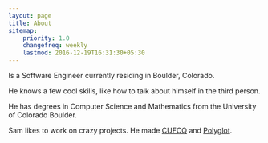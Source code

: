 ```yaml
---
layout: page
title: About
sitemap:
    priority: 1.0
    changefreq: weekly
    lastmod: 2016-12-19T16:31:30+05:30
---
```

Is a Software Engineer currently residing in Boulder, Colorado.

He knows a few cool skills, like how to talk about himself in the third person.

He has degrees in Computer Science and Mathematics from the University of Colorado Boulder.

Sam likes to work on crazy projects. He made [CUFCQ](http://cufcq.com) and [Polyglot](https://untra.github.io/polyglot).
